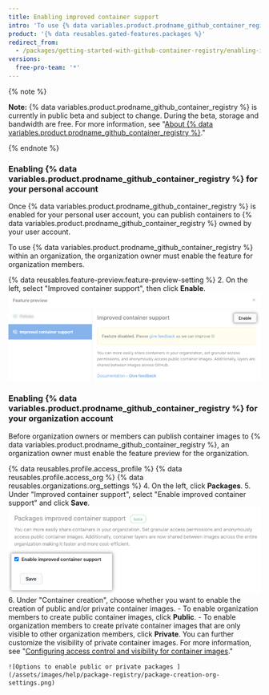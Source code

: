 ```yaml
---
title: Enabling improved container support
intro: 'To use {% data variables.product.prodname_github_container_registry %}, you must enable it for your user or organization account.'
product: '{% data reusables.gated-features.packages %}'
redirect_from:
  - /packages/getting-started-with-github-container-registry/enabling-improved-container-support
versions:
  free-pro-team: '*'
---
```


{% note %}

**Note:** {% data variables.product.prodname_github_container_registry %} is currently in public beta and subject to change. During the beta, storage and bandwidth are free. For more information, see "[About {% data variables.product.prodname_github_container_registry %}](/packages/getting-started-with-github-container-registry/about-github-container-registry)."

{% endnote %}

### Enabling {% data variables.product.prodname_github_container_registry %} for your personal account

Once {% data variables.product.prodname_github_container_registry %} is enabled for your personal user account, you can publish containers to {% data variables.product.prodname_github_container_registry %} owned by your user account.

To use {% data variables.product.prodname_github_container_registry %} within an organization, the organization owner must enable the feature for organization members.

{% data reusables.feature-preview.feature-preview-setting  %}
2. On the left, select "Improved container support", then click **Enable**. ![Improved container support](/assets/images/help/settings/improved-container-support.png)

### Enabling {% data variables.product.prodname_github_container_registry %} for your organization account

Before organization owners or members can publish container images to {% data variables.product.prodname_github_container_registry %}, an organization owner must enable the feature preview for the organization.

{% data reusables.profile.access_profile %}
{% data reusables.profile.access_org %}
{% data reusables.organizations.org_settings %}
4. On the left, click **Packages**.
5. Under "Improved container support", select "Enable improved container support" and click **Save**. ![Enable container registry support option and save button](/assets/images/help/package-registry/enable-improved-container-support-for-orgs.png)
6. Under "Container creation", choose whether you want to enable the creation of public and/or private container images.
    - To enable organization members to create public container images, click **Public**.
    - To enable organization members to create private container images that are only visible to other organization members, click **Private**. You can further customize the visibility of private container images. For more information, see "[Configuring access control and visibility for container images](/packages/managing-container-images-with-github-container-registry/configuring-access-control-and-visibility-for-container-images)."

    ![Options to enable public or private packages ](/assets/images/help/package-registry/package-creation-org-settings.png)
